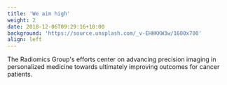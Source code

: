 ```yaml
---
title: 'We aim high'
weight: 2
date: 2018-12-06T09:29:16+10:00
background: 'https://source.unsplash.com/_v-EHHKKW3w/1600x700'
align: left
---
```


The Radiomics Group's efforts center on advancing precision imaging in personalized medicine towards ultimately improving outcomes for cancer patients. 
